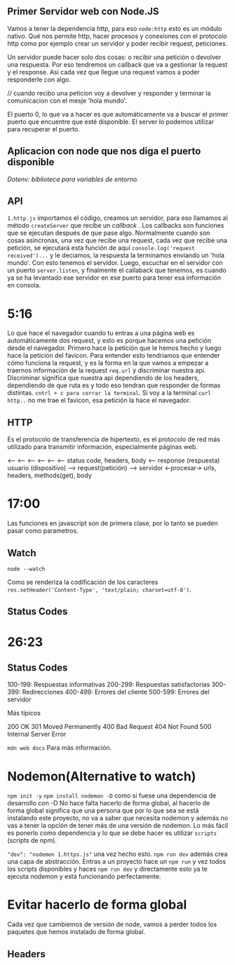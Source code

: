 ## Primer Servidor web con Node.JS

Vamos a tener la dependencia http, para eso `node:http` esto es un módulo nativo. Qué nos permite http, hacer procesos y conexiones con el protocolo http como por ejemplo crear un servidor y poder recibir request, peticiones.

Un servidor puede hacer solo dos cosas: o recibir una petición o devolver una respuesta. Por eso tendremos un callback que va a gestionar la request y el response. Asi cada vez que llegue una request vamos a poder responderle con algo.

// cuando recibo una peticion voy a devolver y responder y terminar la comunicacion con el mesje 'hola mundo'.

El puerto 0, lo que va a hacer es que automáticamente va a buscar el primer puerto que encuentre que esté disponible.
El server lo podemos utilizar para recuperar el puerto.

## Aplicacion con node que nos diga el puerto disponible

*Dotenv: biblioteca para variables de entorno.*

## API

`1.http.js` importamos el código, creamos un servidor, para eso llamamos al método `createServer` que recibe un *callback* . Los callbacks son funciones que se ejecutan después de que pase algo. Normalmente cuando son cosas asíncronas, una vez que recibe una request, cada vez que recibe una petición, se ejecutará esta función de aquí `console.log('request received')...` y le deciamos, la respuesta la terminamos enviando un 'hola mundo'. Con esto tenemos el servidor.
Luego, escuchar en el servidor con un puerto `server.listen`, y finalmente el callaback que tenemos, es cuando ya se ha levantado ese servidor en ese puerto para tener esa información en consola.

# 5:16  

Lo que hace el navegador cuando tu entras a una página web es automáticamente dos request, y esto es porque hacemos una petición desde el navegador.
Primero hace la petición que le hemos hecho y luego hace la petición del favicon. 
Para entender esto tendriamos que entender cómo funciona la request, y es la forma en la que vamos a empezar a traernos información de la request `req.url` y discriminar nuestra api. Discriminar significa que nuestra api dependiendo de los headers, dependiendo de que ruta es y todo eso tendran que responder de formas distintas.
`cntrl + c para cerrar la terminal`.
Si voy a la terminal `curl http..` no me trae el favicon, esa petición la hace el navegador.

## HTTP

Es el protocolo de transferencia de hipertexto, es el protocolo de red más utilizado para transmitir información, especialmente páginas web.

<-- <-- <-- <-- <-- <-- status code, headers, body <-- response (respuesta)
usuario (dispositivo) --> request(petición) --> servidor <-procesar->
               urls, headers, methods(get), body

# 17:00 

Las funciones en javascript son de primera clase, por lo tanto se pueden pasar como parametros.

## Watch

`node --watch`

Como se renderiza la codificación de los caracteres `res.setHeader('Content-Type', 'text/plain; charset=utf-8')`.

## Status Codes

# 26:23

## Status Codes

100-199: Respuestas informativas
200-299: Respuestas satisfactorias
300-399: Redirecciones
400-499: Errores del cliente
500-599: Errores del servidor

Más típicos

200 OK
301 Moved Permanently
400 Bad Request
404 Not Found
500 Internal Server Error

`mdn web docs` Para más información.

# Nodemon(Alternative to watch)

`npm init -y`
`npm install nodemon -D` como si fuese una dependencia de desarrollo con -D
No hace falta hacerlo de forma global, al hacerlo de forma global significa que una persona que por lo que sea se está instalando este proyecto, no va a saber que necesita nodemon y además no vas a tener la opción de tener más de una versión de nodemon.
Lo más fácil es ponerlo como dependencia y lo que se debe hacer es utilizar `scripts` (scripts de npm).

`"dev": "nodemon 1.https.js"` una vez hecho esto.
`npm run dev` además crea una capa de abstracción.
Entras a un proyecto hace un `npm run` y vez todos los scripts disponibles y haces `npm run dev` y directamente esto ya te ejecuta nodemon y está funcionando perfectamente.

# Evitar hacerlo de forma global

Cada vez que cambiemos de versión de node, vamos a perder todos los paquetes que hemos instalado de forma global.

## Headers

